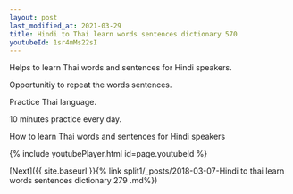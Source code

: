 ```yaml
---
layout: post
last_modified_at: 2021-03-29
title: Hindi to Thai learn words sentences dictionary 570 
youtubeId: 1sr4mMs22sI
---
```

 
 
Helps to learn Thai words and sentences for Hindi speakers.

Opportunitiy to repeat the words sentences. 

Practice Thai language. 
 
10 minutes practice every day. 
 
How to learn Thai words and sentences for Hindi speakers 
 
{% include youtubePlayer.html id=page.youtubeId %}
 
 
[Next]({{ site.baseurl }}{% link  split1/_posts/2018-03-07-Hindi to thai learn words sentences dictionary 279 .md%})
 

